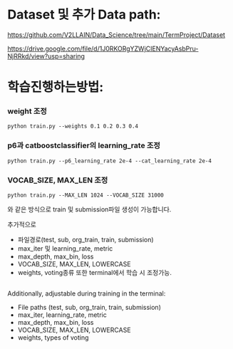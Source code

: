 # Dataset 및 추가 Data path:
https://github.com/V2LLAIN/Data_Science/tree/main/TermProject/Dataset

https://drive.google.com/file/d/1J0RKORgYZWjCIENYacyAsbPru-NjRRkd/view?usp=sharing
#
# 학습진행하는방법:

### weight 조정
    python train.py --weights 0.1 0.2 0.3 0.4

### p6과 catboostclassifier의 learning_rate 조정
    python train.py --p6_learning_rate 2e-4 --cat_learning_rate 2e-4

### VOCAB_SIZE, MAX_LEN 조정
    python train.py --MAX_LEN 1024 --VOCAB_SIZE 31000

와 같은 방식으로 train 및 submission파일 생성이 가능합니다.

추가적으로 
- 파일경로(test, sub, org_train, train, submission)
- max_iter 및 learning_rate, metric
- max_depth, max_bin, loss
- VOCAB_SIZE, MAX_LEN, LOWERCASE
- weights, voting종류
또한 terminal에서 학습 시 조정가능.
##
Additionally, adjustable during training in the terminal:
- File paths (test, sub, org_train, train, submission)
- max_iter, learning_rate, metric
- max_depth, max_bin, loss
- VOCAB_SIZE, MAX_LEN, LOWERCASE
- weights, types of voting
##
